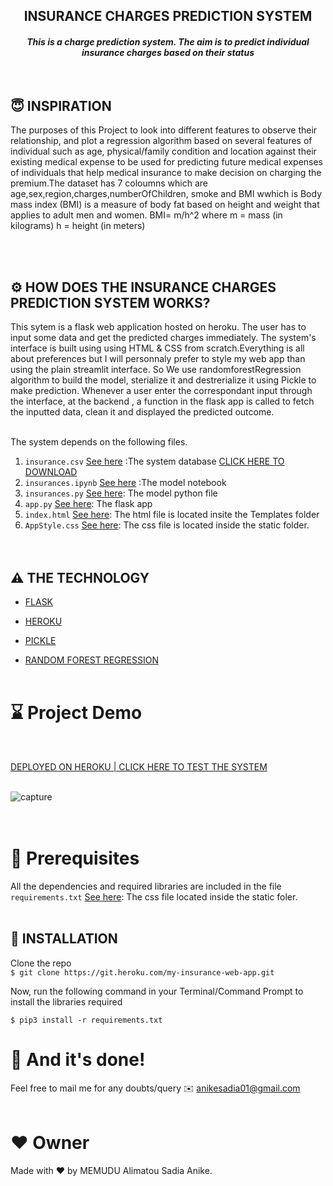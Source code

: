 


<h2 align="center"> INSURANCE CHARGES  PREDICTION SYSTEM</h2>

<h4 align="center"><i>This is a charge prediction system. The aim is to predict individual insurance charges based on their status</i></h4><br>


## 😇 INSPIRATION
The purposes of this Project to look into different features to observe their relationship, and plot a regression algorithm based on several features of individual such as age, physical/family condition and location against their existing medical expense to be used for predicting future medical expenses of individuals that help medical insurance to make decision on charging the premium.The dataset has 7 coloumns which are age,sex,region,charges,numberOfChildren, smoke and BMI wwhich is Body mass index (BMI) is a measure of body fat based on height and weight that applies to adult men and women. BMI= m/h^2
where
m	=	mass (in kilograms)
h	=	height (in meters)


<br><br>


## ⚙️ HOW DOES THE INSURANCE CHARGES PREDICTION SYSTEM WORKS?

This sytem is a flask web application  hosted on heroku. The user has to input some data and get the predicted charges immediately.
The system's interface is built using using HTML & CSS  from scratch.Everything is all about preferences but I will personnaly prefer to  style my web app than using the plain streamlit interface.
So We use randomforestRegression algorithm to build the model, sterialize it and destrerialize it using Pickle to make prediction. Whenever a user enter the correspondant input through the interface, at the backend , a function in the flask app is called to fetch the inputted data, clean it and displayed the predicted outcome.<br><br>

The system depends on the following files.
1. `insurance.csv` [See here](https://github.com/memudualimatou/INSURANCE-WEB-APPLICATION/blob/master/insurance.csv) :The system database  [CLICK HERE TO DOWNLOAD](https://www.kaggle.com/noordeen/insurance-premium-prediction)
2. `insurances.ipynb` [See here](https://github.com/memudualimatou/INSURANCE-WEB-APPLICATION/blob/master/Insurances.ipynb) :The model notebook
3. `insurances.py` [See here](https://github.com/memudualimatou/INSURANCE-WEB-APPLICATION/blob/master/Insurances.py): The model python file
4. `app.py` [See here](https://github.com/memudualimatou/INSURANCE-WEB-APPLICATION/blob/master/app.py): The flask app
5. `index.html` [See here](https://github.com/memudualimatou/INSURANCE-WEB-APPLICATION/blob/master/templates/index.html): The html file is located insite the Templates folder
6. `AppStyle.css` [See here](https://github.com/memudualimatou/INSURANCE-WEB-APPLICATION/blob/master/static/AppStyle.css): The css file is located inside the static folder.<br><br><br>


## ⚠️ THE TECHNOLOGY
* [FLASK](https://en.wikipedia.org/wiki/Flask_(web_framework))

* [HEROKU](https://en.wikipedia.org/wiki/Heroku)

* [PICKLE](https://en.wikipedia.org/wiki/Pickle)

* [RANDOM FOREST REGRESSION](https://scikit-learn.org/stable/modules/generated/sklearn.ensemble.RandomForestRegressor.html)<br><br>


# ⌛ Project Demo
<br>

[DEPLOYED ON HEROKU | CLICK HERE TO TEST THE SYSTEM](https://insurance-web-application.herokuapp.com/)
<br>
<br>

![capture](https://github.com/memudualimatou/INSURANCE-WEB-APPLICATION/blob/main/images/ezgif.com-gif-maker%20(3).gif)<br>
<br><br>

# 🔑 Prerequisites
All the dependencies and required libraries are included in the file `requirements.txt` [See here](https://github.com/memudualimatou/INSURANCE-WEB-APPLICATION/blob/master/requirements.txt): The css file located inside the static foler.
<br><br>

## 🚀 INSTALLATION

Clone the repo\
```$ git clone https://git.heroku.com/my-insurance-web-app.git```


Now, run the following command in your Terminal/Command Prompt to install the libraries required

```$ pip3 install -r requirements.txt```


# 👏 And it's done!
Feel free to mail me for any doubts/query ✉️ anikesadia01@gmail.com
<br><br>



# ❤️ Owner
Made with ❤️  by MEMUDU Alimatou Sadia Anike.

